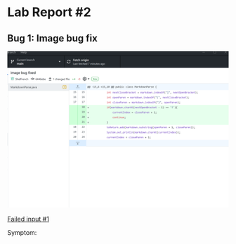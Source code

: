 # Lab Report #2
## Bug 1: Image bug fix

![imageFix](ImageBugFix1.png)

[Failed input #1](test-file2.md)

Symptom: